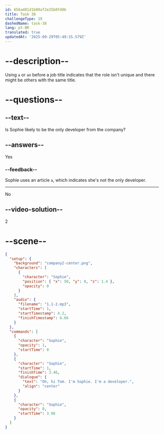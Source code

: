 ```yaml
---
id: 656a401d1b00af2e25b0fd8b
title: Task 38
challengeType: 19
dashedName: task-38
lang: pt-BR
translated: true
updatedAt: '2025-09-29T05:49:15.579Z'
---
```


<!--
AUDIO REFERENCE:
Sophie: Oh, hi Tom. I'm Sophie. I'm a developer.
-->

# --description--

Using `a` or `an` before a job title indicates that the role isn't unique and there might be others with the same title.

# --questions--

## --text--

Is Sophie likely to be the only developer from the company?

## --answers--

Yes

### --feedback--

Sophie uses an article `a`, which indicates she's not the only developer.

---

No

## --video-solution--

2

# --scene--

```json
{
  "setup": {
    "background": "company2-center.png",
    "characters": [
      {
        "character": "Sophie",
        "position": { "x": 50, "y": 0, "z": 1.4 },
        "opacity": 0
      }
    ],
    "audio": {
      "filename": "1.1-2.mp3",
      "startTime": 1,
      "startTimestamp": 4.2,
      "finishTimestamp": 6.66
    }
  },
  "commands": [
    {
      "character": "Sophie",
      "opacity": 1,
      "startTime": 0
    },
    {
      "character": "Sophie",
      "startTime": 1,
      "finishTime": 3.46,
      "dialogue": {
        "text": "Oh, hi Tom. I'm Sophie. I'm a developer.",
        "align": "center"
      }
    },
    {
      "character": "Sophie",
      "opacity": 0,
      "startTime": 3.96
    }
  ]
}
```
